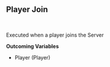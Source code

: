 ## Player Join
<br>

Executed when a player joins the Server
<br>

**Outcoming Variables**
<br>
- Player (Player)

